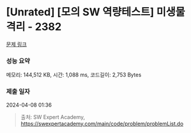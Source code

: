 # [Unrated] [모의 SW 역량테스트] 미생물 격리 - 2382 

[문제 링크](https://swexpertacademy.com/main/code/problem/problemDetail.do?contestProbId=AV597vbqAH0DFAVl) 

### 성능 요약

메모리: 144,512 KB, 시간: 1,088 ms, 코드길이: 2,753 Bytes

### 제출 일자

2024-04-08 01:36



> 출처: SW Expert Academy, https://swexpertacademy.com/main/code/problem/problemList.do